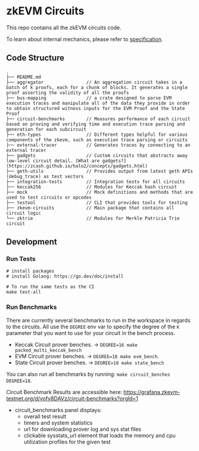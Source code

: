 # zkEVM Circuits

This repo contains all the zkEVM circuits code.

To learn about internal mechanics, please refer to [specification](https://github.com/privacy-scaling-explorations/zkevm-specs).

## Code Structure

```
.
├── README.md
├── aggregator                // An aggregation circuit takes in a batch of k proofs, each for a chunk of blocks. It generates a single proof asserting the validity of all the proofs
├── bus-mapping               // a crate designed to parse EVM execution traces and manipulate all of the data they provide in order to obtain structured witness inputs for the EVM Proof and the State Proof
├── circuit-benchmarks        // Measures performance of each circuit based on proving and verifying time and execution trace parsing and generation for each subcircuit
├── eth-types                 // Different types helpful for various components of the zkevm, such as execution trace parsing or circuits
├── external-tracer           // Generates traces by connecting to an external tracer
├── gadgets                   // Custom circuits that abstracts away low-level circuit detail. [What are gadgets?](https://zcash.github.io/halo2/concepts/gadgets.html)
├── geth-utils                // Provides output from latest geth APIs (debug_trace) as test vectors
├── integration-tests         // Integration tests for all circuits
├── keccak256                 // Modules for Keccak hash circuit
├── mock                      // Mock definitions and methods that are used to test circuits or opcodes
├── testool                   // CLI that provides tools for testing
├── zkevm-circuits            // Main package that contains all circuit logic
└── zktrie                    // Modules for Merkle Patricia Trie circuit
```

## Development

### Run Tests

```
# install packages
# install Golang: https://go.dev/doc/install

# To run the same tests as the CI
make test-all
```

### Run Benchmarks

There are currently several benchmarks to run in the workspace in regards to the circuits.
All use the `DEGREE` env var to specify the degree of the `K` parameter that you want 
to use for your circuit in the bench process.
-   Keccak Circuit prover benches. -> `DEGREE=16 make packed_multi_keccak_bench`
-   EVM Circuit prover benches. -> `DEGREE=18 make evm_bench`.
-   State Circuit prover benches. -> `DEGREE=18 make state_bench`

You can also run all benchmarks by running: `make circuit_benches DEGREE=18`.

Circuit Benchmark Results are accessible here: https://grafana.zkevm-testnet.org/d/vofy8DAVz/circuit-benchmarks?orgId=1

- circuit_benchmarks panel displays:
    - overall test result
    - timers and system statistics
    - url for downloading prover log and sys stat files
    - clickable sysstats_url element that loads the memory and cpu utilization profiles for the given test
